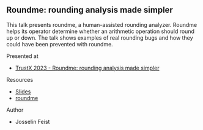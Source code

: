 ## Roundme: rounding analysis made simpler 

This talk presents roundme, a human-assisted rounding analyzer. Roundme helps its operator determine whether an arithmetic operation should round up or down. The talk shows examples of real rounding bugs and how they could have been prevented with roundme.


Presented at

* [TrustX 2023 - Roundme: rounding analysis made simpler](https://youtu.be/mgJXzBNPy0U?si=D8VofSoJVR9U7nqk) 

Resources

* [Slides](./TrustX%202023%20-%20roundme.pdf)
* [roundme](https://github.com/crytic/roundme)

Author

* Josselin Feist
